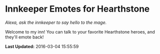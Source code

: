 # Innkeeper Emotes for Hearthstone
*Alexa, ask the innkeeper to say hello to the mage.*

Welcome to my inn! You can talk to your favorite Hearthstone heroes, and they'll emote back!

**Last Updated:** 2016-03-04 15:55:59